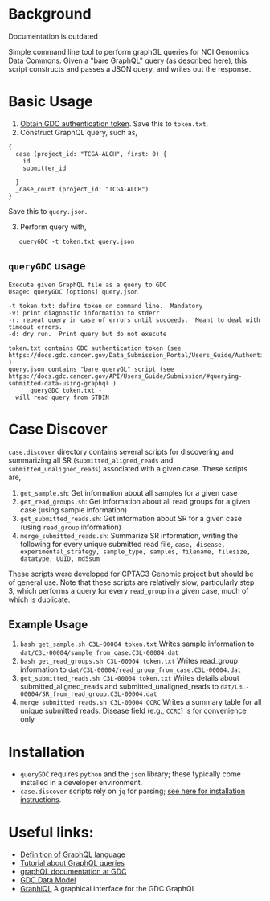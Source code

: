 # Background

Documentation is outdated

Simple command line tool to perform graphGL queries for NCI Genomics Data
Commons.  Given a "bare GraphQL" query ([as described
here](https://docs.gdc.cancer.gov/API/Users_Guide/Submission/#querying-submitted-data-using-graphql)),
this script constructs and passes a JSON query, and writes out the response.

# Basic Usage

1. [Obtain GDC authentication token](https://docs.gdc.cancer.gov/Data_Submission_Portal/Users_Guide/Authentication/).  Save this to `token.txt`.
2. Construct GraphQL query, such as,

```
{
  case (project_id: "TCGA-ALCH", first: 0) {
    id
    submitter_id

  }
  _case_count (project_id: "TCGA-ALCH")
}
```
Save this to `query.json`.

3. Perform query with,

```
   queryGDC -t token.txt query.json
```

## `queryGDC` usage
```
Execute given GraphQL file as a query to GDC
Usage: queryGDC [options] query.json

-t token.txt: define token on command line.  Mandatory
-v: print diagnostic information to stderr
-r: repeat query in case of errors until succeeds.  Meant to deal with timeout errors.
-d: dry run.  Print query but do not execute

token.txt contains GDC authentication token (see https://docs.gdc.cancer.gov/Data_Submission_Portal/Users_Guide/Authentication/ )
query.json contains "bare queryGL" script (see https://docs.gdc.cancer.gov/API/Users_Guide/Submission/#querying-submitted-data-using-graphql )
      queryGDC token.txt -
  will read query from STDIN
```

# Case Discover

`case.discover` directory contains several scripts for discovering and summarizing all SR (`submitted_aligned_reads` and `submitted_unaligned_reads`)
associated with a given case.  These scripts are,

1. `get_sample.sh`: Get information about all samples for a given case
2. `get_read_groups.sh`: Get information about all read groups for a given case (using sample information)
3. `get_submitted_reads.sh`: Get information about SR for a given case (using `read_group` information)
4. `merge_submitted_reads.sh`: Summarize SR information, writing the following for every unique submitted read file, ` case, disease, experimental_strategy, sample_type, samples, filename, filesize, datatype, UUID, md5sum `

These scripts were developed for CPTAC3 Genomic project but should be of
general use.  Note that these scripts are relatively slow, particularly step 3,
which performs a query for every `read_group` in a given case, much of which is
duplicate.

## Example Usage

1. `bash get_sample.sh C3L-00004 token.txt`
    Writes sample information to `dat/C3L-00004/sample_from_case.C3L-00004.dat`
2. `bash get_read_groups.sh C3L-00004 token.txt`
    Writes read_group information to `dat/C3L-00004/read_group_from_case.C3L-00004.dat`
3. `get_submitted_reads.sh C3L-00004 token.txt`
    Writes details about submitted_aligned_reads and submitted_unaligned_reads to `dat/C3L-00004/SR_from_read_group.C3L-00004.dat`
4. `merge_submitted_reads.sh C3L-00004 CCRC`
    Writes a summary table for all unique submitted reads.  Disease field (e.g., `CCRC`) is for convenience only

# Installation

* `queryGDC` requires `python` and the `json` library; these typically come installed in a developer environment.
* `case.discover` scripts rely on `jq` for parsing; [see here for installation instructions](https://stedolan.github.io/jq/download/).

# Useful links:

* [Definition of GraphQL language](http://facebook.github.io/graphql/October2016/#sec-Overview)
* [Tutorial about GraphQL queries](http://graphql.org/learn/queries/)
* [graphQL documentation at GDC](https://docs.gdc.cancer.gov/API/Users_Guide/Submission/#querying-submitted-data-using-graphql)
* [GDC Data Model](https://gdc.cancer.gov/developers/gdc-data-model/gdc-data-model-components)
* [GraphiQL](https://portal.gdc.cancer.gov/submission/graphiql) A graphical interface for the GDC GraphQL
